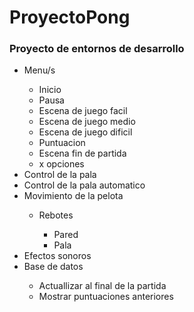 <h1>ProyectoPong</h1>
<h3>Proyecto de entornos de desarrollo</h3>
<ul>
  <li>Menu/s</li>
  <ul>
    <li>Inicio</li>
    <li>Pausa</li>
    <li>Escena de juego facil</li>
    <li>Escena de juego medio</li>
    <li>Escena de juego dificil</li>
    <li>Puntuacion</li>
    <li>Escena fin de partida</li>
    <li>x opciones</li>
  </ul>
  <li>Control de la pala</li>
  <li>Control de la pala automatico</li>
  <li>Movimiento de la pelota</li>
  <ul>
    <li>Rebotes</li>
    <ul>
    <li>Pared</li>
    <li>Pala</li>  
    </ul>
  </ul>
  <li>Efectos sonoros</li>
<li>Base de datos</li>
	<ul>		
	<li>Actuallizar al final de la partida</li>
	<li>Mostrar puntuaciones anteriores</li>
		</ul>
</ul>


	
		
		
		





